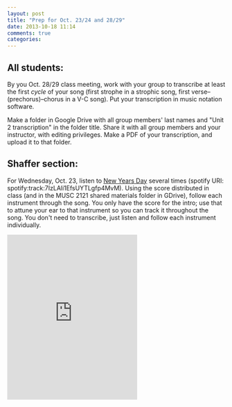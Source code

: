 ```yaml
---
layout: post
title: "Prep for Oct. 23/24 and 28/29"
date: 2013-10-18 11:14
comments: true
categories: 
---
```


## All students: ##

By you Oct. 28/29 class meeting, work with your group to transcribe at least the first *cycle* of your song (first strophe in a strophic song, first verse–(prechorus)–chorus in a V-C song). Put your transcription in music notation software.

Make a folder in Google Drive with all group members' last names and "Unit 2 transcription" in the folder title. Share it with all group members and your instructor, with editing privileges. Make a PDF of your transcription, and upload it to that folder.

## Shaffer section: ##

For Wednesday, Oct. 23, listen to [New Years Day](http://open.spotify.com/track/7IzLAli1EfsUYTLgfp4MvM) several times (spotify URI: spotify:track:7IzLAli1EfsUYTLgfp4MvM). Using the score distributed in class (and in the MUSC 2121 shared materials folder in GDrive), follow each instrument through the song. You only have the score for the intro; use that to attune your ear to that instrument so you can track it throughout the song. You don't need to transcribe, just listen and follow each instrument individually.

<iframe src="https://embed.spotify.com/?uri=spotify:track:7IzLAli1EfsUYTLgfp4MvM" width="300" height="380" frameborder="0" allowtransparency="true"></iframe>